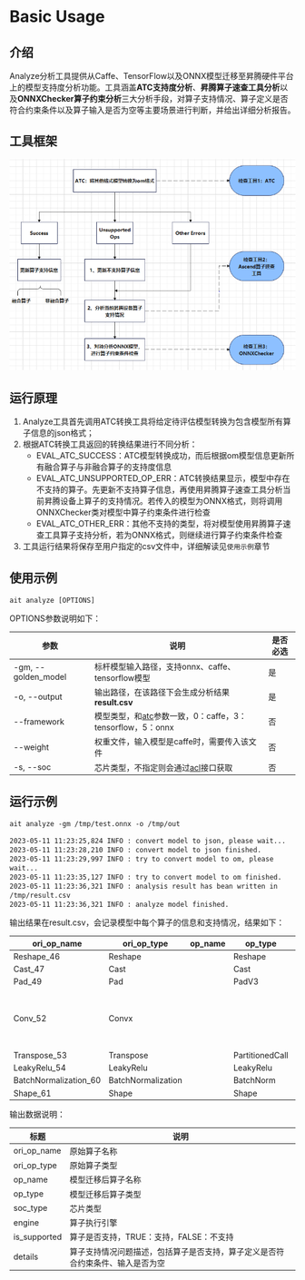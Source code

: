# Basic Usage

## 介绍

Analyze分析工具提供从Caffe、TensorFlow以及ONNX模型迁移至昇腾硬件平台上的模型支持度分析功能。工具涵盖**ATC支持度分析**、**昇腾算子速查工具分析**以及**ONNXChecker算子约束分析**三大分析手段，对算子支持情况、算子定义是否符合约束条件以及算子输入是否为空等主要场景进行判断，并给出详细分析报告。


## 工具框架

![img.png](./img.png)


## 运行原理
1. Analyze工具首先调用ATC转换工具将给定待评估模型转换为包含模型所有算子信息的json格式；
2. 根据ATC转换工具返回的转换结果进行不同分析：
    - EVAL_ATC_SUCCESS：ATC模型转换成功，而后根据om模型信息更新所有融合算子与非融合算子的支持度信息
    - EVAL_ATC_UNSUPPORTED_OP_ERR：ATC转换结果显示，模型中存在不支持的算子。先更新不支持算子信息，再使用昇腾算子速查工具分析当前昇腾设备上算子的支持情况。若传入的模型为ONNX格式，则将调用ONNXChecker类对模型中算子约束条件进行检查
    - EVAL_ATC_OTHER_ERR：其他不支持的类型，将对模型使用昇腾算子速查工具算子支持分析，若为ONNX格式，则继续进行算子约束条件检查
3. 工具运行结果将保存至用户指定的csv文件中，详细解读见`使用示例`章节

## 使用示例

```shell
ait analyze [OPTIONS]
```

OPTIONS参数说明如下：

| 参数                | 说明                                                         | 是否必选 |
| ------------------- | ------------------------------------------------------------ | -------- |
| -gm, --golden_model | 标杆模型输入路径，支持onnx、caffe、tensorflow模型            | 是       |
| -o, --output        | 输出路径，在该路径下会生成分析结果**result.csv**             | 是       |
| --framework         | 模型类型，和[atc](https://www.hiascend.com/document/detail/zh/canncommercial/63RC1/inferapplicationdev/atctool/atctool_000041.html)参数一致，0：caffe，3：tensorflow，5：onnx | 否       |
| --weight            | 权重文件，输入模型是caffe时，需要传入该文件                  | 否       |
| -s, --soc           | 芯片类型，不指定则会通过[acl](https://www.hiascend.com/document/detail/zh/canncommercial/63RC1/inferapplicationdev/aclpythondevg/aclpythondevg_01_0008.html)接口获取 | 否       |


## 运行示例

```shell
ait analyze -gm /tmp/test.onnx -o /tmp/out
```

```shell
2023-05-11 11:23:25,824 INFO : convert model to json, please wait...
2023-05-11 11:23:28,210 INFO : convert model to json finished.
2023-05-11 11:23:29,997 INFO : try to convert model to om, please wait...
2023-05-11 11:23:35,127 INFO : try to convert model to om finished.
2023-05-11 11:23:36,321 INFO : analysis result has bean written in /tmp/result.csv
2023-05-11 11:23:36,321 INFO : analyze model finished.
```

输出结果在result.csv，会记录模型中每个算子的信息和支持情况，结果如下：

| ori_op_name           | ori_op_type        | op_name | op_type         | soc_type  | engine  | is_supported | details                                                      |
| --------------------- | ------------------ | ------- | --------------- | --------- | ------- | ------------ | ------------------------------------------------------------ |
| Reshape_46            | Reshape            |         | Reshape         | Ascend310 | AICORE  | TRUE         |                                                              |
| Cast_47               | Cast               |         | Cast            | Ascend310 | AICORE  | TRUE         |                                                              |
| Pad_49                | Pad                |         | PadV3           | Ascend310 | AICORE  | TRUE         |                                                              |
| Conv_52               | Convx              |         |                 | Ascend310 | UNKNOWN | FALSE        | No Op registered for Convx with domain_version of 11;Op is unsupported. |
| Transpose_53          | Transpose          |         | PartitionedCall | Ascend310 | AICORE  | TRUE         |                                                              |
| LeakyRelu_54          | LeakyRelu          |         | LeakyRelu       | Ascend310 | AICORE  | TRUE         |                                                              |
| BatchNormalization_60 | BatchNormalization |         | BatchNorm       | Ascend310 | AICORE  | TRUE         |                                                              |
| Shape_61              | Shape              |         | Shape           | Ascend310 | AICORE  | TRUE         |                                                              |

输出数据说明：

| 标题         | 说明                                                         |
| ------------ | ------------------------------------------------------------ |
| ori_op_name  | 原始算子名称                                                 |
| ori_op_type  | 原始算子类型                                                 |
| op_name      | 模型迁移后算子名称                                           |
| op_type      | 模型迁移后算子类型                                           |
| soc_type     | 芯片类型                                                     |
| engine       | 算子执行引擎                                                 |
| is_supported | 算子是否支持，TRUE：支持，FALSE：不支持                      |
| details      | 算子支持情况问题描述，包括算子是否支持，算子定义是否符合约束条件、输入是否为空 |

